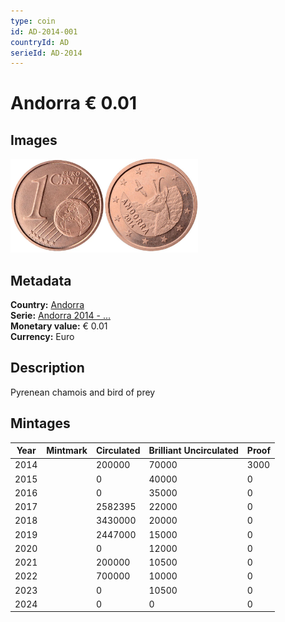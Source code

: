 ```yaml
---
type: coin
id: AD-2014-001
countryId: AD
serieId: AD-2014
---
```


# Andorra € 0.01

## Images

<img src="../../../Images/common-2007-001.webp" height="150" alt="Front image"><img src="Images/andorra-2014-001.webp" height="150" alt="Back image">

## Metadata

**Country:** [Andorra](../index.md)\
**Serie:** [Andorra 2014 - ...](index.md)\
**Monetary value:** € 0.01\
**Currency:** Euro

## Description

Pyrenean chamois and bird of prey

## Mintages

| Year | Mintmark | Circulated | Brilliant Uncirculated | Proof |
| ---- | -------- | ---------- | ---------------------- | ----- |
| 2014 |          | 200000     | 70000                  | 3000  |
| 2015 |          | 0          | 40000                  | 0     |
| 2016 |          | 0          | 35000                  | 0     |
| 2017 |          | 2582395    | 22000                  | 0     |
| 2018 |          | 3430000    | 20000                  | 0     |
| 2019 |          | 2447000    | 15000                  | 0     |
| 2020 |          | 0          | 12000                  | 0     |
| 2021 |          | 200000     | 10500                  | 0     |
| 2022 |          | 700000     | 10000                  | 0     |
| 2023 |          | 0          | 10500                  | 0     |
| 2024 |          | 0          | 0                      | 0     |
